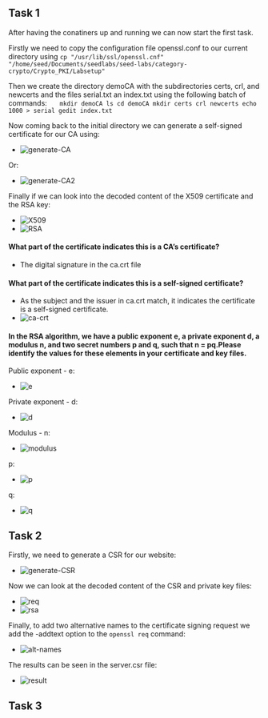 ## Task 1
After having the conatiners up and running we can now start the first task.

Firstly we need to copy the configuration file openssl.conf to our current directory using `cp "/usr/lib/ssl/openssl.cnf" "/home/seed/Documents/seedlabs/seed-labs/category-crypto/Crypto_PKI/Labsetup"`

Then we create the directory demoCA with the subdirectories certs, crl, and newcerts and the files serial.txt an index.txt using the following batch of commands:
`   
    mkdir demoCA
    ls
    cd demoCA
    mkdir certs crl newcerts
    echo 1000 > serial
    gedit index.txt
`

Now coming back to the initial directory we can generate a self-signed certificate for our CA using: 
- ![generate-CA](/Images/Week12/Task1-generate-CA.PNG "generate-CA")

Or:
- ![generate-CA2](/Images/Week10/Task1-generate-CA2.PNG "generate-CA2")

Finally if we can look into the decoded content of the X509 certificate and the RSA key:
- ![X509](/Images/Week12/Task1-X509.PNG "X509")
- ![RSA](/Images/Week12/Task1-RSA.PNG "RSA")

#### What part of the certificate indicates this is a CA’s certificate?

- The digital signature in the ca.crt file

#### What part of the certificate indicates this is a self-signed certificate?

- As the subject and the issuer in ca.crt match, it indicates the certificate is a self-signed certificate.
- ![ca-crt](/Images/Week12/Task1-ca-crt.PNG "ca-crt")

#### In the RSA algorithm, we have a public exponent e, a private exponent d, a modulus n, and two secret numbers p and q, such that n = pq.Please identify the values for these elements in your certificate and key files.

Public exponent - e:
- ![e](/Images/Week12/Task1-e.PNG "e")

Private exponent - d:
- ![d](/Images/Week12/Task1-d.PNG "d")

Modulus - n:
- ![modulus](/Images/Week12/Task1-modulus.PNG "modulus")

p:
- ![p](/Images/Week12/Task1-p.PNG "p")

q:
- ![q](/Images/Week12/Task1-q.PNG "q")

## Task 2

Firstly, we need to generate a CSR for our website: 
- ![generate-CSR](/Images/Week12/Task2-generate-CSR.PNG "generate-CSR")

Now we can look at the decoded content of the CSR and private key files:
- ![req](/Images/Week12/Task2-req.PNG "req")
- ![rsa](/Images/Week12/Task2-rsa.PNG "rsa")

Finally, to add two alternative names to the certificate signing request we add the -addtext option to the `openssl req` command:
- ![alt-names](/Images/Week12/Task2-alt-names.PNG "alt-names")

The results can be seen in the server.csr file:
- ![result](/Images/Week12/Task2-result.PNG "result")

## Task 3
